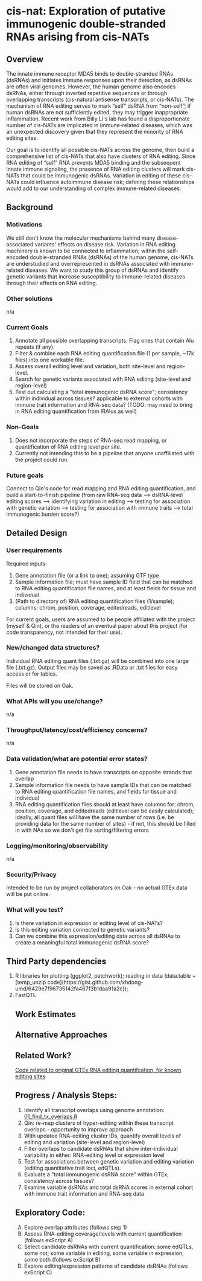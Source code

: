 # cis-nat: Exploration of putative immunogenic double-stranded RNAs arising from cis-NATs #

## Overview

The innate immune receptor MDA5 binds to double-stranded RNAs (dsRNAs) and initiates immune responses upon their detection, as dsRNAs are often viral genomes. However, the human genome also encodes dsRNAs, either through inverted repetitive sequences or through overlapping transcripts (cis-natural antisense transcripts, or cis-NATs). The mechanism of RNA editing serves to mark “self” dsRNA from “non-self”; if human dsRNAs are not sufficiently edited, they may trigger inappropriate inflammation. Recent work from Billy Li's lab has found a disproportionate number of cis-NATs are implicated in immune-related diseases, which was an unexpected discovery given that they represent the minority of RNA editing sites.

Our goal is to identify all possible cis-NATs across the genome, then build a comprehensive list of cis-NATs that also have clusters of RNA editing. Since RNA editing of “self” RNA prevents MDA5 binding and the subsequent innate immune signaling, the presence of RNA editing clusters will mark cis-NATs that could be immunogenic dsRNAs. Variation in editing of these cis-NATs could influence autoimmune disease risk; defining these relationships would add to our understanding of complex immune-related diseases.

## Background 
### Motivations
We still don't know the molecular mechanisms behind many disease-associated variants' effects on disease risk. Variation in RNA editing machinery is known to be connected to inflammation; within the self-encoded double-stranded RNAs (dsRNAs) of the human genome, cis-NATs are understudied and overrepresented in dsRNAs associated with immune-related diseases. We want to study this group of dsRNAs and identify genetic variants that increase susceptibility to immune-related diseases through their effects on RNA editing.

### Other solutions
n/a

### Current Goals
<ol>
	<li>Annotate all possible overlapping transcripts. Flag ones that contain Alu repeats (if any).</li>
	<li>Filter & combine each RNA editing quantification file (1 per sample, ~17k files) into one workable file.</li>
	<li>Assess overall editing level and variation, both site-level and region-level.</li>
	<li>Search for genetic variants associated with RNA editing (site-level and region-level)</li>
	<li>Test out calculating a "total immunogenic dsRNA score"; consistency within individual across tissues? applicable to external cohorts with immune trait information and RNA-seq data? (TODO: may need to bring in RNA editing quantification from IRAlus as well)</li>
</ol>


### Non-Goals
<ol>
	<li>Does not incorporate the steps of RNA-seq read mapping, or quantification of RNA editing level per site.</li>
	<li>Currently not intending this to be a pipeline that anyone unaffiliated with the project could run.</li>
</ol>

### Future goals
Connect to Qin's code for read mapping and RNA editing quantification, and build a start-to-finish pipeline (from raw RNA-seq data --> dsRNA-level editing scores --> identifying variation in editing --> testing for association with genetic variation --> testing for association with immune traits --> total immunogenic burden score?)


## Detailed Design
### User requirements
Required inputs:
<ol>
	<li>Gene annotation file (or a link to one); assuming GTF type</li>
	<li>Sample information file; must have sample ID field that can be matched to RNA editing quantification file names, and at least fields for tissue and individual</li>
	<li>(Path to directory of) RNA editing quantification files (1/sample); columns: chrom, position, coverage, editedreads, editlevel</li>
</ol>
For current goals, users are assumed to be people affiliated with the project (myself & Qin), or the readers of an eventual paper about this project (for code transparency, not intended for their use).

### New/changed data structures?
Individual RNA editing quant files (.txt.gz) will be combined into one large file (.txt.gz). Output files may be saved as .RData or .txt files for easy access or for tables.

Files will be stored on Oak.

### What APIs will you use/change?
n/a

### Throughput/latency/cost/efficiency concerns?
n/a

### Data validation/what are potential error states?
<ol>
	<li>Gene annotation file needs to have transcripts on opposite strands that overlap</li>
	<li>Sample information file needs to have sample IDs that can be matched to RNA editing quantification file names, and fields for tissue and individual</li>
	<li>RNA editing quantification files should at least have columns for: chrom, position, coverage, and editedreads (editlevel can be easily calculated); ideally, all quant files will have the same number of rows (i.e. be providing data for the same number of sites) - if not, this should be filled in with NAs so we don't get file sorting/filtering errors</li>
</ol>

### Logging/monitoring/observability
n/a

### Security/Privacy
Intended to be run by project collaborators on Oak - no actual GTEx data will be put online.

### What will you test?
1. Is there variation in expression or editing level of cis-NATs?
2. Is this editing variation connected to genetic variants?
3. Can we combine this expression/editing data across all dsRNAs to create a meaningful total immunogenic dsRNA score?

## Third Party dependencies
<ol>
	<li>R libraries for plotting (ggplot2, patchwork); reading in data (data.table + [temp_unzip code](https://gist.github.com/xhdong-umd/6429e7f96735142fa467f3b1daa91a2c)); </li>
	<li>FastQTL</li>


## Work Estimates

## Alternative Approaches

## Related Work?
[Code related to original GTEx RNA editing quantifcation, for known editing sites](https://github.com/vargasliqin/mpileup)



## Progress / Analysis Steps:
1. Identify all transcript overlaps using genome annotation: [01_find_tx_overlaps.R](https://github.com/odegoede/cis-nat/blob/main/find_overlapping_transcripts/01_find_tx_overlaps.R)
2. Qin: re-map clusters of hyper-editing within these transcript overlaps - opportunity to improve approach
3. With updated RNA-editing cluster IDs, quantify overall levels of editing and variation (site-level and region-level)
4. Filter overlaps to candidate dsRNAs that show inter-individual variability in either: RNA-editing level or expression level
5. Test for associations between genetic variation and editing variation (editing quantitative trait loci, edQTLs).
6. Evaluate a "total immunogenic dsRNA score" within GTEx; consistency across tissues?
7. Examine variable dsRNAs and total dsRNA scores in external cohort with immune trait information and RNA-seq data

## Exploratory Code:
<ol type="A">
  <li>Explore overlap attributes (follows step 1)</li>
  <li>Assess RNA-editing coverage/levels with current quantification (follows exScript A)</li>
  <li>Select candidate dsRNAs with current quantification: some edQTLs, some not; some variable in editing, some variable in expression, some both (follows exScript B)</li>
  <li>Explore editing/expression patterns of candidate dsRNAs (follows exScript C)</li>
</ol>



